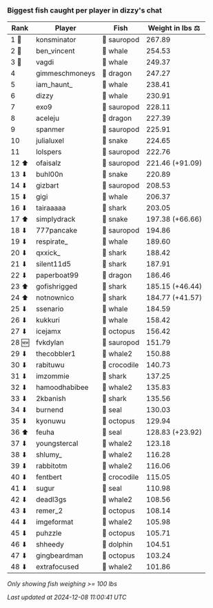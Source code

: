 ### Biggest fish caught per player in dizzy's chat
| Rank | Player | Fish | Weight in lbs ⚖️ |
|------|--------|-----------|---------|
| 1 🥇  | konsminator | 🦕 sauropod | 267.89 |
| 2 🥈  | ben_vincent | 🐳 whale | 254.53 |
| 3 🥉  | vagdi | 🐳 whale | 249.37 |
| 4  | gimmeschmoneys | 🐉 dragon | 247.27 |
| 5  | iam_haunt_ | 🐳 whale | 238.41 |
| 6  | dizzy | 🐳 whale | 230.91 |
| 7  | exo9 | 🦕 sauropod | 228.11 |
| 8  | aceleju | 🐉 dragon | 227.39 |
| 9  | spanmer | 🦕 sauropod | 225.91 |
| 10  | julialuxel | 🐍 snake | 224.65 |
| 11  | lolspers | 🦕 sauropod | 222.76 |
| 12 ⬆ | ofaisalz | 🦕 sauropod | 221.46 (+91.09) |
| 13 ⬇ | buhl00n | 🐍 snake | 220.89 |
| 14 ⬇ | gizbart | 🦕 sauropod | 208.53 |
| 15 ⬇ | gigi | 🐳 whale | 206.37 |
| 16 ⬇ | tairaaaaa | 🦈 shark | 203.05 |
| 17 ⬆ | simplydrack | 🐍 snake | 197.38 (+66.66) |
| 18 ⬇ | 777pancake | 🦕 sauropod | 194.86 |
| 19 ⬇ | respirate_ | 🐳 whale | 189.60 |
| 20 ⬇ | qxxick_ | 🦈 shark | 188.42 |
| 21 ⬇ | silent11d5 | 🦈 shark | 187.91 |
| 22 ⬇ | paperboat99 | 🐉 dragon | 186.46 |
| 23 ⬆ | gofishrigged | 🦈 shark | 185.15 (+46.44) |
| 24 ⬆ | notnownico | 🦈 shark | 184.77 (+41.57) |
| 25 ⬇ | ssenario | 🐳 whale | 184.59 |
| 26 ⬇ | kukkuri | 🐳 whale | 158.42 |
| 27 ⬇ | icejamx | 🐙 octopus | 156.42 |
| 28 🆕 | fvkdylan | 🦕 sauropod | 151.79 |
| 29 ⬇ | thecobbler1 | 🐋 whale2 | 150.88 |
| 30 ⬇ | rabituwu | 🐊 crocodile | 140.73 |
| 31 ⬇ | imzommie | 🦈 shark | 137.25 |
| 32 ⬇ | hamoodhabibee | 🐋 whale2 | 135.83 |
| 33 ⬇ | 2kbanish | 🦈 shark | 135.56 |
| 34 ⬇ | burnend | 🦭 seal | 130.03 |
| 35 ⬇ | kyonuwu | 🐙 octopus | 129.94 |
| 36 ⬆ | feuha | 🦭 seal | 128.83 (+23.92) |
| 37 ⬇ | youngstercal | 🐋 whale2 | 123.18 |
| 38 ⬇ | shlumy_ | 🐋 whale2 | 116.28 |
| 39 ⬇ | rabbitotm | 🐋 whale2 | 116.06 |
| 40 ⬇ | fentbert | 🐊 crocodile | 115.05 |
| 41 ⬇ | sugur | 🦭 seal | 110.98 |
| 42 ⬇ | deadl3gs | 🐋 whale2 | 108.56 |
| 43 ⬇ | remer_2 | 🐙 octopus | 108.14 |
| 44 ⬇ | imgeformat | 🐋 whale2 | 105.98 |
| 45 ⬇ | puhzzle | 🐙 octopus | 105.71 |
| 46 ⬇ | shheedy | 🐬 dolphin | 104.51 |
| 47 ⬇ | gingbeardman | 🐙 octopus | 103.24 |
| 48 ⬇ | extrafocused | 🐋 whale2 | 101.86 |

_Only showing fish weighing >= 100 lbs_

_Last updated at 2024-12-08 11:00:41 UTC_